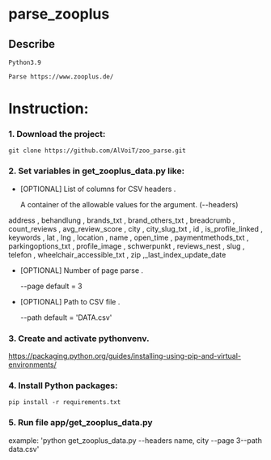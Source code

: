 # parse_zooplus
## Describe

    Python3.9 

    Parse https://www.zooplus.de/

# Instruction:
### 1. Download the project:
    git clone https://github.com/AlVoiT/zoo_parse.git

### 2. Set variables in get_zooplus_data.py like:
   - [OPTIONAL] List of columns for CSV headers .

     A container of the allowable values for the argument. (--headers)
     
        
     
address  ,  behandlung ,  brands_txt ,  brand_others_txt ,
breadcrumb ,  count_reviews ,       avg_review_score ,
city ,  city_slug_txt ,  id ,  is_profile_linked ,
keywords ,  lat ,       lng ,  location ,  name ,  open_time ,
paymentmethods_txt ,  parkingoptions_txt ,       profile_image ,
schwerpunkt ,  reviews_nest ,  slug ,  telefon ,
wheelchair_accessible_txt ,       zip ,_last_index_update_date
   - [OPTIONAL] Number of page parse .

     --page
     default = 3


   - [OPTIONAL] Path to CSV file .

        --path
        default = 'DATA.csv'


          

### 3. Create and activate pythonvenv. 
   https://packaging.python.org/guides/installing-using-pip-and-virtual-environments/
  
### 4. Install Python packages:
    pip install -r requirements.txt

### 5. Run file app/get_zooplus_data.py
example: 'python get_zooplus_data.py --headers name, city --page 3--path data.csv'